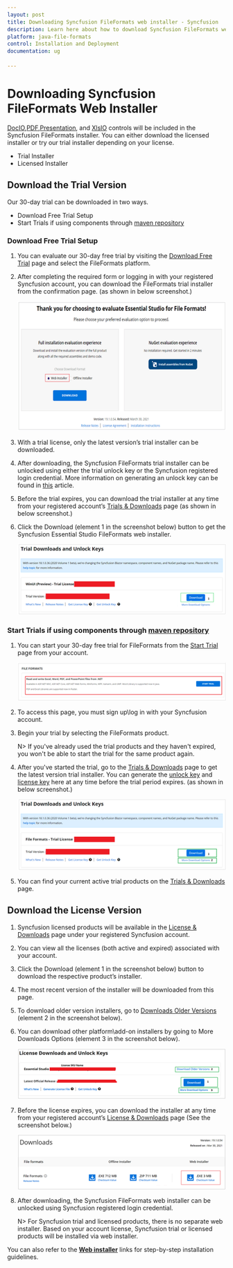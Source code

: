 ```yaml
---
layout: post
title: Downloading Syncfusion FileFormats web installer - Syncfusion
description: Learn here about how to download Syncfusion FileFormats web installer from our Syncfusion website with license.
platform: java-file-formats
control: Installation and Deployment
documentation: ug

---
```


# Downloading Syncfusion FileFormats Web Installer

[DocIO](https://www.syncfusion.com/word-framework/net),[PDF](https://www.syncfusion.com/pdf-framework/net),[Presentation](https://www.syncfusion.com/powerpoint-framework/net), and [XlsIO](https://www.syncfusion.com/excel-framework/net) controls will be included in the Syncfusion FileFormats installer. You can either download the licensed installer or try our trial installer depending on your license. 

   -	Trial Installer
   -	Licensed Installer


## Download the Trial Version

Our 30-day trial can be downloaded in two ways.

   * Download Free Trial Setup
   * Start Trials if using components through [maven repository](https://jars.syncfusion.com)

### Download Free Trial Setup

1. You can evaluate our 30-day free trial by visiting the [Download Free Trial](https://www.syncfusion.com/downloads) page and select the FileFormats platform.
2. After completing the required form or logging in with your registered Syncfusion account, you can download the FileFormats trial installer from the confirmation page. (as shown in below screenshot.) 
   
   ![Trial and downloads of Syncfusion Essential Studio](images/trial-confirmation.png)
   
3. With a trial license, only the latest version’s trial installer can be downloaded.
4. After downloading, the Syncfusion FileFormats trial installer can be unlocked using either the trial unlock key or the Syncfusion registered login credential. More information on generating an unlock key can be found in [this](https://www.syncfusion.com/kb/8069/how-to-generate-unlock-key-for-essentials-studio-products) article.
5. Before the trial expires, you can download the trial installer at any time from your registered account’s [Trials & Downloads](https://www.syncfusion.com/account/manage-trials/downloads) page (as shown in below screenshot.)
6. Click the Download (element 1 in the screenshot below) button to get the Syncfusion Essential Studio FileFormats web installer.
 
   ![Trial and downloads of Syncfusion Essential Studio](images/trial-download.png)

   
### Start Trials if using components through [maven repository](https://jars.syncfusion.com)

1. You can start your 30-day free trial for FileFormats from the [Start Trial](https://www.syncfusion.com/account/manage-trials/start-trials) page from your account.
   
   ![Trial and downloads of Syncfusion Essential Studio](images/start-trial-download.png)
   
2. To access this page, you must sign up\log in with your Syncfusion account.
3. Begin your trial by selecting the FileFormats product. 

   N> If you've already used the trial products and they haven't expired, you won't be able to start the trial for the same product again.

4. After you've started the trial, go to the [Trials & Downloads](https://www.syncfusion.com/account/manage-trials/downloads) page to get the latest version trial installer. You can generate the [unlock key](https://www.syncfusion.com/kb/8069/how-to-generate-unlock-key-for-essentials-studio-products) and [license key](https://help.syncfusion.com/java-file-formats/licensing/how-to-generate) here at any time before the trial period expires. (as shown in below screenshot.)

   ![License and downloads of Syncfusion Essential Studio](images/start-trial-download-installer.png)

5. You can find your current active trial products on the [Trials & Downloads](https://www.syncfusion.com/account/manage-trials/downloads) page.
   

## Download the License Version

1. Syncfusion licensed products will be available in the [License & Downloads](https://www.syncfusion.com/account/downloads) page under your registered Syncfusion account.
2. You can view all the licenses (both active and expired) associated with your account.
3. Click the Download (element 1 in the screenshot below) button to download the respective product’s installer.
4. The most recent version of the installer will be downloaded from this page.
5. To download older version installers, go to [Downloads Older Versions](https://www.syncfusion.com/account/downloads/studio) (element 2 in the screenshot below).
6. You can download other platform\add-on installers by going to More Downloads Options (element 3 in the screenshot below).

   ![License and downloads of Syncfusion Essential Studio](images/license-download.png)
   
7. Before the license expires, you can download the installer at any time from your registered account’s [License & Downloads](https://www.syncfusion.com/account/downloads) page (See the screenshot below.)
   
   ![License and downloads of Syncfusion Essential Studio](images/start-trial-download-web-installer.png)
   
8. After downloading, the Syncfusion FileFormats web installer can be unlocked using Syncfusion registered login credential.

   N> For Syncfusion trial and licensed products, there is no separate web installer. Based on your account license, Syncfusion trial or licensed products will be installed via web installer.

You can also refer to the [**Web installer**](https://help.syncfusion.com/java-file-formats/installation/web-installer/how-to-install) links for step-by-step installation guidelines.	